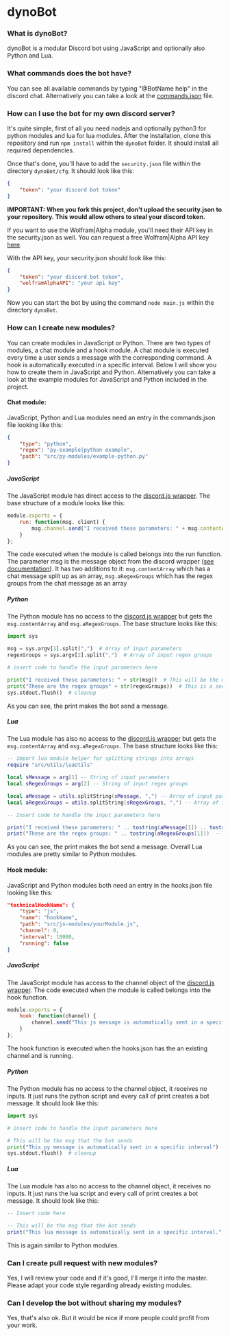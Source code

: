 # dynoBot

### What is dynoBot?
dynoBot is a modular Discord bot using JavaScript and optionally also Python and Lua.

### What commands does the bot have?
You can see all available commands by typing "@BotName help" in the discord chat.
Alternatively you can take a look at the [commands.json](https://github.com/Blackhawk-TA/dynoBot/blob/master/cfg/commands.json) file.

### How can I use the bot for my own discord server?
It's quite simple, first of all you need nodejs and optionally python3 for python modules and lua for lua modules.
After the installation, clone this repository and run `npm install` within the `dynoBot` folder. It should install all required dependencies. 

Once that's done, you'll have to add the `security.json` file within the directory `dynoBot/cfg`.
It should look like this: 
```json
{
	"token": "your discord bot token"
}
```

**IMPORTANT: When you fork this project, don't upload the security.json to your repository. This would allow others to steal your discord token.**

 
If you want to use the Wolfram|Alpha module, you'll need their API key in the security.json as well.
You can request a free Wolfram|Alpha API key [here](https://products.wolframalpha.com/api/).

With the API key, your security.json should look like this:
```json
{
	"token": "your discord bot token",
	"wolframAlphaAPI": "your api key"
}
```

Now you can start the bot by using the command `node main.js` within the directory `dynoBot`.

### How can I create new modules?
You can create modules in JavaScript or Python. There are two types of modules, a chat module and a hook module.
A chat module is executed every time a user sends a message with the corresponding command.
A hook is automatically executed in a specific interval. Below I will show you how to create them in JavaScript and Python.
Alternatively you can take a look at the example modules for JavaScript and Python included in the project.

#### Chat module:
JavaScript, Python and Lua modules need an entry in the commands.json file looking like this:
```json
{
    "type": "python",
    "regex": "py-example|python example",
    "path": "src/py-modules/example-python.py"
}
```
##### JavaScript
The JavaScript module has direct access to the [discord.js wrapper](https://discord.js.org).
The base structure of a module looks like this:
```js
module.exports = {
	run: function(msg, client) {
		msg.channel.send("I received these parameters: " + msg.contentArray);
	}
};
```
The code executed when the module is called belongs into the run function.
The parameter msg is the message object from the discord wrapper ([see documentation](https://discord.js.org)).
It has two additions to it: `msg.contentArray` which has a chat message split up as an array,
                            `msg.aRegexGroups` which has the regex groups from the chat message as an array

##### Python
The Python module has no access to the [discord.js wrapper](https://discord.js.org) but gets the `msg.contentArray` and `msg.aRegexGroups`.
The base structure looks like this:
```python
import sys

msg = sys.argv[1].split(",")  # Array of input parameters
regexGroups = sys.argv[2].split(",")  # Array of input regex groups

# insert code to handle the input parameters here

print("I received these parameters: " + str(msg))  # This will be the msg that the bot sends
print("These are the regex groups" + str(regexGroups))  # This is a second message that the bot sends
sys.stdout.flush()  # cleanup
```
As you can see, the print makes the bot send a message.

##### Lua
The Lua module has also no access to the [discord.js wrapper](https://discord.js.org) but gets the `msg.contentArray` and `msg.aRegexGroups`.
The base structure looks like this:
```lua
-- Import lua module helper for splitting strings into arrays
require "src/utils/luaUtils"

local sMessage = arg[1] -- String of input parameters
local sRegexGroups = arg[2] -- String of input regex groups

local aMessage = utils.splitString(sMessage, ",") -- Array of input parameters
local aRegexGroups = utils.splitString(sRegexGroups, ",") -- Array of input regex groups

-- Insert code to handle the input parameters here

print("I received these parameters: " .. tostring(aMessage[1]) .. tostring(aMessage[2]))  --This will be the msg that the bot sends
print("These are the regex groups: " .. tostring(aRegexGroups[1]))  --This is a second message that the bot sends
```
As you can see, the print makes the bot send a message.
Overall Lua modules are pretty similar to Python modules.

#### Hook module:
JavaScript and Python modules both need an entry in the hooks.json file looking like this:
```json
"technicalHookName": {
    "type": "js",
    "name": "hookName",
    "path": "src/js-modules/yourModule.js",
    "channel": 0,
    "interval": 10000,
    "running": false
}
```

##### JavaScript
The JavaScript module has access to the channel object of the [discord.js wrapper](https://discord.js.org).
The code executed when the module is called belongs into the hook function.

```js
module.exports = {
	hook: function(channel) {
		channel.send("This js message is automatically sent in a specific interval");
	}
};
```

The hook function is executed when the hooks.json has the an existing channel and is running.

##### Python
The Python module has no access to the channel object, it receives no inputs.
It just runs the python script and every call of print creates a bot message. It should look like this:

```python
import sys

# insert code to handle the input parameters here

# This will be the msg that the bot sends
print("This py message is automatically sent in a specific interval")
sys.stdout.flush()  # cleanup
```

##### Lua
The Lua module has also no access to the channel object, it receives no inputs.
It just runs the lua script and every call of print creates a bot message. It should look like this:

```lua
-- Insert code here

-- This will be the msg that the bot sends
print("This lua message is automatically sent in a specific interval.")
```
This is again similar to Python modules.

### Can I create pull request with new modules?
Yes, I will review your code and if it's good, I'll merge it into the master.
Please adapt your code style regarding already existing modules.

### Can I develop the bot without sharing my modules?
Yes, that's also ok. But it would be nice if more people could profit from your work.
